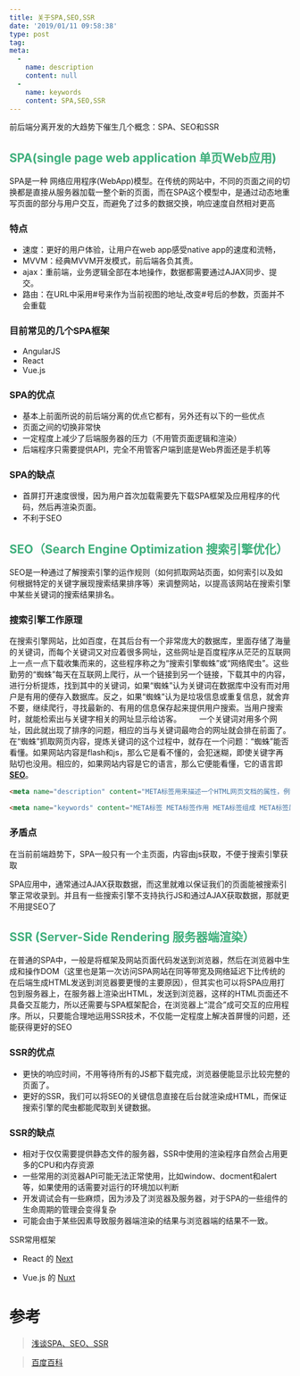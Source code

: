 ```yaml
---
title: 关于SPA,SEO,SSR
date: '2019/01/11 09:58:38'
type: post
tag: 
meta:
  -
    name: description
    content: null
  -
    name: keywords
    content: SPA,SEO,SSR
---
```

前后端分离开发的大趋势下催生几个概念：SPA、SEO和SSR
<!-- more -->
## <span style="color:#3eaf7c">SPA(single page web application 单页Web应用)</span>
SPA是一种 网络应用程序(WebApp)模型。在传统的网站中，不同的页面之间的切换都是直接从服务器加载一整个新的页面，而在SPA这个模型中，是通过动态地重写页面的部分与用户交互，而避免了过多的数据交换，响应速度自然相对更高
### 特点
- 速度：更好的用户体验，让用户在web app感受native app的速度和流畅，
- MVVM：经典MVVM开发模式，前后端各负其责。
- ajax：重前端，业务逻辑全部在本地操作，数据都需要通过AJAX同步、提交。
- 路由：在URL中采用#号来作为当前视图的地址,改变#号后的参数，页面并不会重载

### 目前常见的几个SPA框架

- AngularJS
- React
- Vue.js

### SPA的优点
- 基本上前面所说的前后端分离的优点它都有，另外还有以下的一些优点
- 页面之间的切换非常快
- 一定程度上减少了后端服务器的压力（不用管页面逻辑和渲染）
- 后端程序只需要提供API，完全不用管客户端到底是Web界面还是手机等

### SPA的缺点

- 首屏打开速度很慢，因为用户首次加载需要先下载SPA框架及应用程序的代码，然后再渲染页面。
- 不利于SEO

 ##  <span style="color:#3eaf7c">SEO（Search Engine Optimization 搜索引擎优化）</span>
SEO是一种通过了解搜索引擎的运作规则（如何抓取网站页面，如何索引以及如何根据特定的关键字展现搜索结果排序等）来调整网站，以提高该网站在搜索引擎中某些关键词的搜索结果排名。
### 搜索引擎工作原理
在搜索引擎网站，比如百度，在其后台有一个非常庞大的数据库，里面存储了海量的关键词，而每个关键词又对应着很多网址，这些网址是百度程序从茫茫的互联网上一点一点下载收集而来的，这些程序称之为“搜索引擎蜘蛛”或“网络爬虫”。这些勤劳的“蜘蛛”每天在互联网上爬行，从一个链接到另一个链接，下载其中的内容，进行分析提炼，找到其中的关键词，如果“蜘蛛”认为关键词在数据库中没有而对用户是有用的便存入数据库。反之，如果“蜘蛛”认为是垃圾信息或重复信息，就舍弃不要，继续爬行，寻找最新的、有用的信息保存起来提供用户搜索。当用户搜索时，就能检索出与关键字相关的网址显示给访客。
　　一个关键词对用多个网址，因此就出现了排序的问题，相应的当与关键词最吻合的网址就会排在前面了。在“蜘蛛”抓取网页内容，提炼关键词的这个过程中，就存在一个问题：“蜘蛛”能否看懂。如果网站内容是flash和js，那么它是看不懂的，会犯迷糊，即使关键字再贴切也没用。相应的，如果网站内容是它的语言，那么它便能看懂，它的语言即 
**<span style="color:#3eaf7c">[SEO](https://baike.baidu.com/item/搜索引擎优化/3132)</span>**。

``` html
<meta name="description" content="META标签用来描述一个HTML网页文档的属性，例如作者、日期和时间、网页描述、关键词、页面刷新等。...">
```
``` html
<meta name="keywords" content="META标签 META标签作用 META标签组成 META标签属性 META标签描述设计 META标签错误 META标签标签">
```
### 矛盾点
在当前前端趋势下，SPA一般只有一个主页面，内容由js获取，不便于搜索引擎获取

SPA应用中，通常通过AJAX获取数据，而这里就难以保证我们的页面能被搜索引擎正常收录到。并且有一些搜索引擎不支持执行JS和通过AJAX获取数据，那就更不用提SEO了

## <span style="color:#3eaf7c">SSR (Server-Side Rendering 服务器端渲染）</span>
在普通的SPA中，一般是将框架及网站页面代码发送到浏览器，然后在浏览器中生成和操作DOM（这里也是第一次访问SPA网站在同等带宽及网络延迟下比传统的在后端生成HTML发送到浏览器要更慢的主要原因），但其实也可以将SPA应用打包到服务器上，在服务器上渲染出HTML，发送到浏览器，这样的HTML页面还不具备交互能力，所以还需要与SPA框架配合，在浏览器上“混合”成可交互的应用程序。所以，只要能合理地运用SSR技术，不仅能一定程度上解决首屏慢的问题，还能获得更好的SEO

### SSR的优点

- 更快的响应时间，不用等待所有的JS都下载完成，浏览器便能显示比较完整的页面了。
- 更好的SSR，我们可以将SEO的关键信息直接在后台就渲染成HTML，而保证搜索引擎的爬虫都能爬取到关键数据。

### SSR的缺点

- 相对于仅仅需要提供静态文件的服务器，SSR中使用的渲染程序自然会占用更多的CPU和内存资源
- 一些常用的浏览器API可能无法正常使用，比如window、docment和alert等，如果使用的话需要对运行的环境加以判断
- 开发调试会有一些麻烦，因为涉及了浏览器及服务器，对于SPA的一些组件的生命周期的管理会变得复杂
- 可能会由于某些因素导致服务器端渲染的结果与浏览器端的结果不一致。

SSR常用框架
 
- React 的 [Next](https://nextjs.org/)

- Vue.js 的 [Nuxt](https://nuxtjs.org/)

# 参考
> [浅谈SPA、SEO、SSR](https://www.jianshu.com/p/fcb98533bc18)  

> [百度百科](https://baike.baidu.com/item/%E6%90%9C%E7%B4%A2%E5%BC%95%E6%93%8E%E4%BC%98%E5%8C%96/3132)


